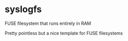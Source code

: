 syslogfs
========

FUSE filesystem that runs entirely in RAM

Pretty pointless but a nice template for FUSE filesystems